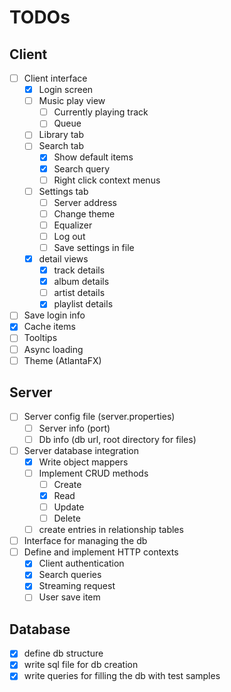 # TODOs

## Client

- [ ] Client interface
    - [x] Login screen
    - [ ] Music play view
        - [ ] Currently playing track
        - [ ] Queue
    - [ ] Library tab
    - [ ] Search tab
        - [x] Show default items
        - [x] Search query
        - [ ] Right click context menus
    - [ ] Settings tab
        - [ ] Server address
        - [ ] Change theme
        - [ ] Equalizer
        - [ ] Log out
        - [ ] Save settings in file
    - [x] detail views
        - [x] track details
        - [x] album details
        - [ ] artist details
        - [x] playlist details
- [ ] Save login info
- [x] Cache items
- [ ] Tooltips
- [ ] Async loading
- [ ] Theme (AtlantaFX)

## Server

- [ ] Server config file (server.properties)
    - [ ] Server info (port)
    - [ ] Db info (db url, root directory for files)
- [ ] Server database integration
    - [x] Write object mappers
    - [ ] Implement CRUD methods
        - [ ] Create
        - [x] Read
        - [ ] Update
        - [ ] Delete
    - [ ] create entries in relationship tables
- [ ] Interface for managing the db
- [ ] Define and implement HTTP contexts
    - [x] Client authentication
    - [x] Search queries
    - [x] Streaming request
    - [ ] User save item

## Database

- [x] define db structure
- [x] write sql file for db creation
- [x] write queries for filling the db with test samples
